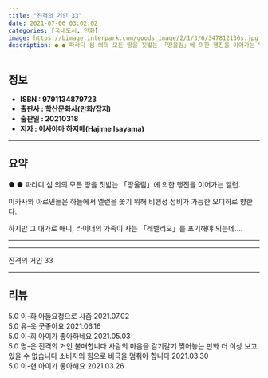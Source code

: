 ```yaml
---
title: "진격의 거인 33"
date: 2021-07-06 03:02:02
categories: [국내도서, 만화]
image: https://bimage.interpark.com/goods_image/2/1/3/6/347812136s.jpg
description: ● ● 파라디 섬 외의 모든 땅을 짓밟는 「땅울림」에 의한 행진을 이어가는 엘런. 미카사와 아르민들은 하늘에서 엘런을 쫓기 위해 비행정 정비가 가능한 오디하로 향한다. 하지만 그 대가로 애니, 라이너의 가족이 사는 「레벨리오」를 포기해야 되는데….
---
```


## **정보**

- **ISBN : 9791134879723**
- **출판사 : 학산문화사(만화/잡지)**
- **출판일 : 20210318**
- **저자 : 이사야마 하지메(Hajime Isayama)**

------



## **요약**

●  ●  파라디 섬 외의 모든 땅을 짓밟는 「땅울림」에 의한 행진을 이어가는 엘런.
 
미카사와 아르민들은 하늘에서 엘런을 쫓기 위해
비행정 정비가 가능한 오디하로 향한다.
 
하지만 그 대가로 애니, 라이너의 가족이 사는
「레벨리오」를 포기해야 되는데….

------



------


진격의 거인 33 

------


## **리뷰** 

5.0 이-화 아들요청으로 사줌 2021.07.02 <br/>5.0 유-욱 굿좋아요 2021.06.16 <br/>5.0 이-희 아이가 좋아하네요 2021.05.03 <br/>5.0 명-은 진격의 거인 불매합니다 사람의 마음을 갈기갈기 찢어놓는 만화 더 이상 보고있을 수 없습니다 소비자의 힘으로 비극을 멈춰야 합니다 2021.03.30 <br/>5.0 이-현 아이가 좋아해요  2021.03.26 <br/>